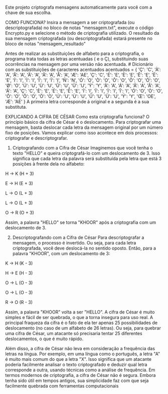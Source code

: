 Este projeto criptografa mensagens automaticamente para você com a chave de sua escolha.

COMO FUNCIONA? 
 Insira a mensagem a ser criptografada  (ou descriptografada) no bloco de notas "mensagem.txt", execute o código Encrypto.py e selecione o método de criptografia utilizado. O resultado da sua mensagem criptografada (ou descriptografada) estará presente no bloco de notas 
 "mensagem_resultado"

 Antes de realizar as substituições de alfabeto para a criptografia, o programa trata todas as letras acentuadas ( e o Ç), substituindo suas ocorrências na mensagem por uma versão não acentuada.
     # Dicionário com as substituições de caracteres acentuados
     acentuados = {
    'Ç': 'C', 'À': 'A', 'Â': 'A', 'Ä': 'A', 'Ã': 'A', 'Å': 'A', 'Æ': 'AE', 'Ç': 'C',
    'É': 'E', 'È': 'E', 'Ê': 'E', 'Ë': 'E', 'Í': 'I', 'Ì': 'I', 'Î': 'I', 'Ï': 'I',
    'Ñ': 'N', 'Ó': 'O', 'Ò': 'O', 'Ô': 'O', 'Õ': 'O', 'Ö': 'O', 'Ø': 'O', 'Ú': 'U',
    'Ù': 'U', 'Û': 'U', 'Ü': 'U', 'Ý': 'Y', 'À': 'A', 'Á': 'A', 'Ã': 'A', 'Â': 'A',
    'Ä': 'A', 'Ç': 'C', 'È': 'E', 'É': 'E', 'Ê': 'E', 'Í': 'I', 'Ï': 'I', 'Ì': 'I',
    'Î': 'I', 'Ó': 'O', 'Ò': 'O', 'Ô': 'O', 'Õ': 'O', 'Ö': 'O', 'Ú': 'U', 'Ù': 'U',
    'Û': 'U', 'Ü': 'U', 'Ÿ': 'Y', 'Œ': 'OE', 'Æ': 'AE'
  }
 A primeira letra corresponde á original e a segunda é a sua substituta.
    

EXPLICANDO A CIFRA DE CÉSAR
Como esta criptografia funciona?
O princípio básico da cifra de César é o deslocamento. Para criptografar uma mensagem, basta deslocar cada letra da mensagem original por um número fixo de posições. Vamos explicar como isso acontece em dois processos: criptografar e descriptografar.

1. Criptografando com a Cifra de César
Imaginemos que você tenha o texto "HELLO" e queira criptografá-lo com um deslocamento de 3. Isso significa que cada letra da palavra será substituída pela letra que está 3 posições à frente dela no alfabeto:

H → K (H + 3)

E → H (E + 3)

L → O (L + 3)

L → O (L + 3)

O → R (O + 3)

Assim, a palavra "HELLO" se torna "KHOOR" após a criptografia com um deslocamento de 3.

2. Descriptografando com a Cifra de César
Para descriptografar a mensagem, o processo é invertido. Ou seja, para cada letra criptografada, você deve deslocá-la no sentido oposto. Então, para a palavra "KHOOR", com um deslocamento de 3:

K → H (K - 3)

H → E (H - 3)

O → L (O - 3)

O → L (O - 3)

R → O (R - 3)

Assim, a palavra "KHOOR" volta a ser "HELLO".
A cifra de César é muito simples e fácil de ser quebrada, o que a torna insegura para uso real. A principal fraqueza da cifra é o fato de ela ter apenas 25 possibilidades de deslocamento (no caso de um alfabeto de 26 letras). Ou seja, para quebrar uma cifra de César, um atacante só precisaria tentar 25 diferentes deslocamentos, o que é muito rápido.

Além disso, a cifra de César não leva em consideração a frequência das letras na língua. Por exemplo, em uma língua como o português, a letra "A" é muito mais comum do que a letra "X". Isso significa que um atacante poderia facilmente analisar o texto criptografado e deduzir qual letra corresponde a outra, usando técnicas como a análise de frequência. Em termos modernos de criptografia, a cifra de César não é segura. Embora tenha sido útil em tempos antigos, sua simplicidade faz com que seja facilmente quebrada com ferramentas computacionais
